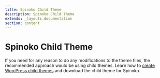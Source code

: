 ```yaml
---
title: Spinoko Child Theme
description: Spinoko Child Theme
extends: _layouts.documentation
section: content
---
```


# Spinoko Child Theme

If you need for any reason to do any modifications to the theme files, the recommended approach would be using child themes. Learn how to [create WordPress child themes](https://dinomatic.com/posts/how-to-create-wordpress-child-themes) and download the child theme for Spinoko.
